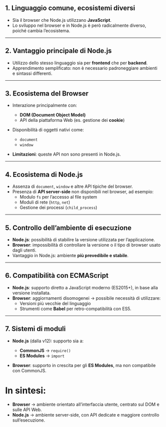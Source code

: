 ## 1. Linguaggio comune, ecosistemi diversi

- Sia il browser che Node.js utilizzano **JavaScript**.
- Lo sviluppo nel browser e in Node.js è però radicalmente diverso, poiché cambia l’ecosistema.

---

## 2. Vantaggio principale di Node.js

- Utilizzo dello stesso linguaggio sia per **frontend** che per **backend**.
- Apprendimento semplificato: non è necessario padroneggiare ambienti e sintassi differenti.

---

## 3. Ecosistema del Browser

- Interazione principalmente con:
    - **DOM (Document Object Model)**
    - API della piattaforma Web (es. gestione dei **cookie**)

- Disponibilità di oggetti nativi come:
    - `document`
    - `window`

- **Limitazioni**: queste API non sono presenti in Node.js.

---

## 4. Ecosistema di Node.js

- Assenza di `document`, `window` e altre API tipiche del browser.
- Presenza di **API server-side** non disponibili nel browser, ad esempio:
    - Modulo `fs` per l’accesso al file system
    - Moduli di rete (`http`, `net`)
    - Gestione dei processi (`child_process`)

---

## 5. Controllo dell’ambiente di esecuzione

- **Node.js**: possibilità di stabilire la versione utilizzata per l’applicazione.
- **Browser**: impossibilità di controllare la versione o il tipo di browser usato dagli utenti.
- Vantaggio in Node.js: ambiente **più prevedibile e stabile**.

---

## 6. Compatibilità con ECMAScript

- **Node.js**: supporto diretto a JavaScript moderno (ES2015+), in base alla versione installata.
- **Browser**: aggiornamenti disomogenei → possibile necessità di utilizzare:
    - Versioni più vecchie del linguaggio
    - Strumenti come **Babel** per retro-compatibilità con ES5.

---

## 7. Sistemi di moduli

- **Node.js** (dalla v12): supporto sia a:
    - **CommonJS** → `require()`
    - **ES Modules** → `import`

- **Browser**: supporto in crescita per gli **ES Modules**, ma non compatibile con CommonJS.



 # In sintesi:
 
- **Browser** → ambiente orientato all’interfaccia utente, centrato sul DOM e sulle API Web.
- **Node.js** → ambiente server-side, con API dedicate e maggiore controllo sull’esecuzione.